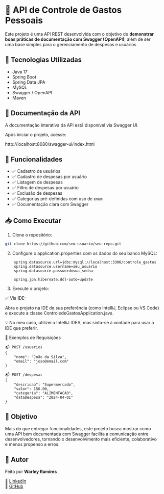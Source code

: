 # 💸 API de Controle de Gastos Pessoais

Este projeto é uma API REST desenvolvida com o objetivo de **demonstrar boas práticas de documentação com Swagger (OpenAPI)**, além de ser uma base simples para o gerenciamento de despesas e usuários.

## 🚀 Tecnologias Utilizadas

- Java 17
- Spring Boot
- Spring Data JPA
- MySQL
- Swagger / OpenAPI
- Maven

## 📄 Documentação da API

A documentação interativa da API está disponível via Swagger UI.

Após iniciar o projeto, acesse:

http://localhost:8080/swagger-ui/index.html


## 🧰 Funcionalidades

- ✅ Cadastro de usuários
- ✅ Cadastro de despesas por usuário
- ✅ Listagem de despesas
- ✅ Filtro de despesas por usuário
- ✅ Exclusão de despesas
- ✅ Categorias pré-definidas com uso de `enum`
- ✅ Documentação clara com Swagger


## 📥 Como Executar

1. Clone o repositório:

```bash
git clone https://github.com/seu-usuario/seu-repo.git
```

2. Configure o application.properties com os dados do seu banco MySQL:

```
    spring.datasource.url=jdbc:mysql://localhost:3306/controle_gastos
    spring.datasource.username=seu_usuario
    spring.datasource.password=sua_senha
    
    spring.jpa.hibernate.ddl-auto=update
```
3. Execute o projeto:

✅ Via IDE:

Abra o projeto na IDE de sua preferência (como IntelliJ, Eclipse ou VS Code) e execute a classe ControledeGastosApplication.java.

💡 No meu caso, utilizei o IntelliJ IDEA, mas sinta-se à vontade para usar a IDE que preferir.

📌 Exemplos de Requisições

    📬 POST /usuarios
    {
        "nome": "João da Silva",
        "email": "joao@email.com"
    }

    📬 POST /despesas
    {
        "descricao": "Supermercado",
        "valor": 150.00,
        "categoria": "ALIMENTACAO",
        "dataDespesa": "2024-04-01"
    }

## 🎯 Objetivo
Mais do que entregar funcionalidades, este projeto busca mostrar como uma API bem documentada com Swagger facilita a comunicação entre desenvolvedores, tornando o desenvolvimento mais eficiente, colaborativo e menos propenso a erros.

## 👤 Autor
Feito por **Warley Ramires**

🔗 [LinkedIn](https://www.linkedin.com/in/warley-ramires/)  
🔗 [GitHub](https://github.com/warleyramires)

